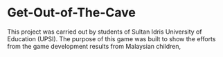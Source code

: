 # Get-Out-of-The-Cave
This project was carried out by students of Sultan Idris University of Education (UPSI). The purpose of this game was built to show the efforts from the game development results from Malaysian children,
